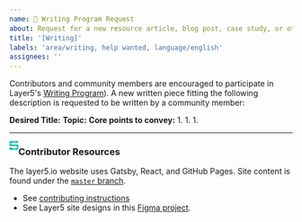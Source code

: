 ```yaml
---
name: 📝 Writing Program Request
about: Request for a new resource article, blog post, case study, or other written collateral
title: '[Writing]'
labels: 'area/writing, help wanted, language/english'
assignees: ''
---
```

Contributors and community members are encouraged to participate in Layer5's [Writing Program](https://layer5.io/community/handbook/writing-program)). A new written piece fitting the following description is requested to be written by a community member:

**Desired Title:** 
**Topic:** 
**Core points to convey:** 
1.
1.
1.

---
<img src="https://raw.githubusercontent.com/layer5io/layer5/master/.github/assets/images/layer5/5-light-small.svg" width="16px" align="left" /><h3>Contributor Resources</h3>

The layer5.io website uses Gatsby, React, and GitHub Pages. Site content is found under the [`master` branch](https://github.com/layer5io/layer5/tree/master).
- See [contributing instructions](https://github.com/layer5io/layer5/blob/master/CONTRIBUTING.md)
- See Layer5 site designs in this [Figma project](https://www.figma.com/file/5ZwEkSJwUPitURD59YHMEN/Layer5-Designs).
